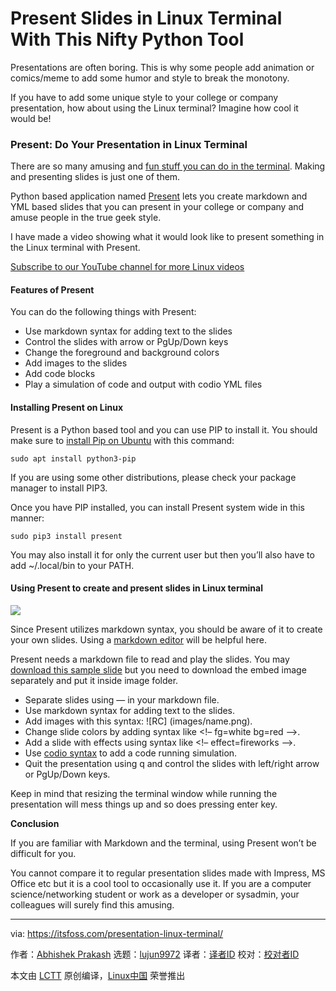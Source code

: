[#]: collector: (lujun9972)
[#]: translator: ( )
[#]: reviewer: ( )
[#]: publisher: ( )
[#]: url: ( )
[#]: subject: (Present Slides in Linux Terminal With This Nifty Python Tool)
[#]: via: (https://itsfoss.com/presentation-linux-terminal/)
[#]: author: (Abhishek Prakash https://itsfoss.com/author/abhishek/)

Present Slides in Linux Terminal With This Nifty Python Tool
======

Presentations are often boring. This is why some people add animation or comics/meme to add some humor and style to break the monotony.

If you have to add some unique style to your college or company presentation, how about using the Linux terminal? Imagine how cool it would be!

### Present: Do Your Presentation in Linux Terminal

There are so many amusing and [fun stuff you can do in the terminal][1]. Making and presenting slides is just one of them.

Python based application named [Present][2] lets you create markdown and YML based slides that you can present in your college or company and amuse people in the true geek style.

I have made a video showing what it would look like to present something in the Linux terminal with Present.

[Subscribe to our YouTube channel for more Linux videos][3]

#### Features of Present

You can do the following things with Present:

  * Use markdown syntax for adding text to the slides
  * Control the slides with arrow or PgUp/Down keys
  * Change the foreground and background colors
  * Add images to the slides
  * Add code blocks
  * Play a simulation of code and output with codio YML files



#### Installing Present on Linux

Present is a Python based tool and you can use PIP to install it. You should make sure to [install Pip on Ubuntu][4] with this command:

```
sudo apt install python3-pip
```

If you are using some other distributions, please check your package manager to install PIP3.

Once you have PIP installed, you can install Present system wide in this manner:

```
sudo pip3 install present
```

You may also install it for only the current user but then you’ll also have to add ~/.local/bin to your PATH.

#### Using Present to create and present slides in Linux terminal

![][5]

Since Present utilizes markdown syntax, you should be aware of it to create your own slides. Using a [markdown editor][6] will be helpful here.

Present needs a markdown file to read and play the slides. You may [download this sample slide][7] but you need to download the embed image separately and put it inside image folder.

  * Separate slides using — in your markdown file.
  * Use markdown syntax for adding text to the slides.
  * Add images with this syntax: ![RC] (images/name.png).
  * Change slide colors by adding syntax like &lt;!– fg=white bg=red –&gt;.
  * Add a slide with effects using syntax like &lt;!– effect=fireworks –&gt;.
  * Use [codio syntax][8] to add a code running simulation.
  * Quit the presentation using q and control the slides with left/right arrow or PgUp/Down keys.



Keep in mind that resizing the terminal window while running the presentation will mess things up and so does pressing enter key.

**Conclusion**

If you are familiar with Markdown and the terminal, using Present won’t be difficult for you.

You cannot compare it to regular presentation slides made with Impress, MS Office etc but it is a cool tool to occasionally use it. If you are a computer science/networking student or work as a developer or sysadmin, your colleagues will surely find this amusing.

--------------------------------------------------------------------------------

via: https://itsfoss.com/presentation-linux-terminal/

作者：[Abhishek Prakash][a]
选题：[lujun9972][b]
译者：[译者ID](https://github.com/译者ID)
校对：[校对者ID](https://github.com/校对者ID)

本文由 [LCTT](https://github.com/LCTT/TranslateProject) 原创编译，[Linux中国](https://linux.cn/) 荣誉推出

[a]: https://itsfoss.com/author/abhishek/
[b]: https://github.com/lujun9972
[1]: https://itsfoss.com/funny-linux-commands/
[2]: https://github.com/vinayak-mehta/present
[3]: https://www.youtube.com/c/itsfoss?sub_confirmation=1
[4]: https://itsfoss.com/install-pip-ubuntu/
[5]: https://i0.wp.com/itsfoss.com/wp-content/uploads/2020/09/presentation-in-linux-terminal.png?resize=800%2C494&ssl=1
[6]: https://itsfoss.com/best-markdown-editors-linux/
[7]: https://github.com/vinayak-mehta/present/blob/master/examples/sample.md
[8]: https://present.readthedocs.io/en/latest/codio.html
